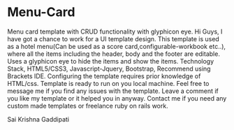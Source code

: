 # Menu-Card
Menu card template with CRUD functionality with glyphicon eye.
Hi Guys, I have got a chance to work for a UI template design. 
This template is used as a hotel menu(Can be used as a score card,configurable-workbook etc..), where all the items including the header, body and the footer are editable. 
Uses a glyphicon eye to hide the items and show the items.
Technology Stack,
HTML5/CSS3,
Javascript-Jquery,
Bootstrap,
Recommend using Brackets IDE.
Configuring the template requires prior knowledge of HTML/css. Template is ready to run on you local machine.
Feel free to message me if you find any issues with the template.
Leave a comment if you like my template or it helped you in anyway. 
Contact me if you need any custom made templates or freelance ruby on rails work.




Sai Krishna Gaddipati
